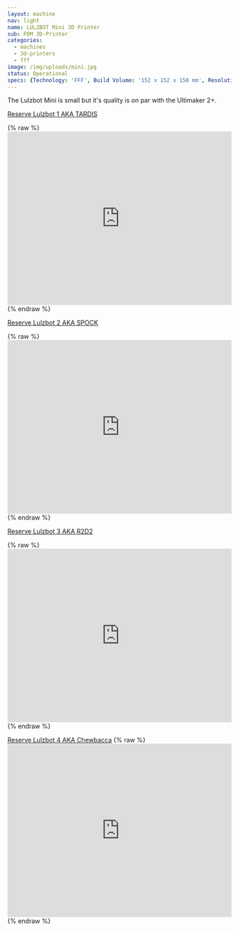 ```yaml
---
layout: machine
nav: light
name: LULZBOT Mini 3D Printer
sub: FDM 3D-Printer
categories:
  - machines
  - 3d-printers
  - fff
image: /img/uploads/mini.jpg
status: Operational
specs: {Technology: 'FFF', Build Volume: '152 x 152 x 158 mm', Resolution: '0.05 mm to 0.50 mm', Materials: 'PLA, PP, Nylon, PETT, PETG, WoodFill, BronzeFill', File Formats: '.stl .gcode', Software: 'Cura Lulzbot'}
---
```


The Lulzbot Mini is small but it's quality is on par with the Ultimaker 2+.

[Reserve Lulzbot 1 AKA TARDIS](https://takeout.aalto.fi/606019)

{% raw %} <iframe src="https://takeout.aalto.fi/embed/606019" width="100%" height="390" frameborder="0"></iframe> {% endraw %}

[Reserve Lulzbot 2 AKA SPOCK](https://takeout.aalto.fi/606018)

{% raw %} <iframe src="https://takeout.aalto.fi/embed/606018" width="100%" height="390" frameborder="0"></iframe> {% endraw %}

[Reserve Lulzbot 3 AKA R2D2](https://takeout.aalto.fi/605970)

{% raw %} <iframe src="https://takeout.aalto.fi/embed/605970" width="100%" height="390" frameborder="0"></iframe> {% endraw %}

[Reserve Lulzbot 4 AKA Chewbacca](https://takeout.aalto.fi/606020)
{% raw %} <iframe src="https://takeout.aalto.fi/embed/606020" width="100%" height="390" frameborder="0"></iframe> {% endraw %}
